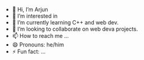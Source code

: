 - 👋 Hi, I’m Arjun
- 👀 I’m interested in 
- 🌱 I’m currently learning C++ and web dev.
- 💞️ I’m looking to collaborate on web deva projects.
- 📫 How to reach me ...
- 😄 Pronouns: he/him
- ⚡ Fun fact: ...

<!---
Shakti511/Shakti511 is a ✨ special ✨ repository because its `README.md` (this file) appears on your GitHub profile.
You can click the Preview link to take a look at your changes.
--->
